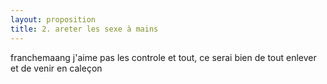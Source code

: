 ```yaml
---
layout: proposition
title: 2. areter les sexe à mains
---
```


franchemaang j'aime pas les controle et tout, ce serai bien de tout enlever et de venir en caleçon
